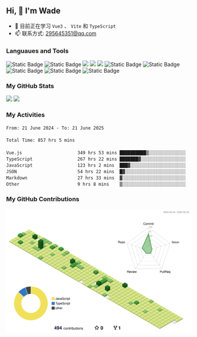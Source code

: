 ## Hi, 👋 I'm Wade

- 🌱 目前正在学习 `Vue3` 、 `Vite` 和 `TypeScript`
- 📫 联系方式: 295645351@qq.com

### Languaues and Tools

<span > 
  <img alt="Static Badge" src="https://img.shields.io/badge/Vue-%2342b883?style=flat-square&logo=Vue&logoColor=%23fff"> 
  <img alt="Static Badge" src="https://img.shields.io/badge/TypeScript-%230072b3?style=flat-square&logo=TypeScript&logoColor=%23fff"> 
  <img src="https://img.shields.io/badge/-JavaScript-F7DF1E?style=flat-square&logo=javascript&logoColor=white" /> 
  <img src="https://img.shields.io/badge/-HTML5-E34F26?style=flat-square&logo=html5&logoColor=white" /> 
  <img src="https://img.shields.io/badge/-CSS3-1572B6?style=flat-square&logo=css3" /> 
  <img alt="Static Badge" src="https://img.shields.io/badge/Webpack-%230072b3?style=flat-square&logo=webpack&logoColor=%23fff"> 
  <img alt="Static Badge" src="https://img.shields.io/badge/Vite-%239a60fe?style=flat-square&logo=vite&logoColor=%23fff"> 
  <img alt="Static Badge" src="https://img.shields.io/badge/Sass-%23c66394?style=flat-square&logo=Sass&logoColor=%23fff"> 
  <img alt="Static Badge" src="https://img.shields.io/badge/Visual_Studio_Code-007ACC?style=flat-square&logo=Visual-Studio-Code&logoColor=white"> 
  <img alt="Static Badge" src="https://img.shields.io/badge/Git-F05032?style=flat-square&logo=Git&logoColor=white">  
</span>


### My GitHub Stats

<div align="left">
  <img src="https://github-readme-stats.vercel.app/api?username=Cwd295645351&show_icons=true" /> 
  <img src="https://github-readme-stats.vercel.app/api/top-langs/?username=Cwd295645351&layout=compact&langs_count=6&text_color=000&icon_color=fff&theme=graywhite" />
</div>

### My Activities

<!--START_SECTION:waka-->

```txt
From: 21 June 2024 - To: 21 June 2025

Total Time: 857 hrs 5 mins

Vue.js                     349 hrs 53 mins ██████████▒░░░░░░░░░░░░░░   40.82 %
TypeScript                 267 hrs 22 mins ███████▓░░░░░░░░░░░░░░░░░   31.19 %
JavaScript                 123 hrs 2 mins  ███▓░░░░░░░░░░░░░░░░░░░░░   14.36 %
JSON                       54 hrs 22 mins  █▓░░░░░░░░░░░░░░░░░░░░░░░   06.34 %
Markdown                   27 hrs 33 mins  ▓░░░░░░░░░░░░░░░░░░░░░░░░   03.22 %
Other                      9 hrs 8 mins    ▒░░░░░░░░░░░░░░░░░░░░░░░░   01.07 %
```

<!--END_SECTION:waka-->

### My GitHub Contributions

![](./profile-3d-contrib/profile-green-animate.svg)
